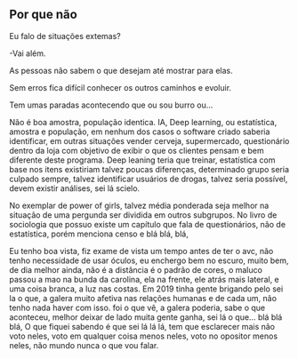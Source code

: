 ## Por que não
Eu falo de situações extemas?

-Vai além.

As pessoas não sabem o que desejam até mostrar para elas. 

Sem erros fica difícil conhecer os outros caminhos e evoluir.

Tem umas paradas acontecendo que ou sou burro ou...

Não é boa amostra, população identica. IA, Deep learning,
ou estatística, amostra e população, em nenhum dos casos
o software criado saberia identificar, em outras situações
vender cerveja, supermercado, questionário dentro da loja
com objetivo de exibir o que os clientes pensam e bem diferente deste
programa. Deep leaning teria que treinar, estatística
com base nos itens existiriam talvez poucas diferenças,
determinado grupo seria culpado sempre, talvez identificar usuários
de drogas, talvez seria possível, devem existir análises, sei lá scielo.

No exemplar de power of girls, talvez média ponderada seja melhor 
na situação de uma pergunda ser dividida em outros subgrupos. No
livro de sociologia que possuo existe um capítulo que fala de
questionários, não de estatística, porém menciona censo e blá
blá, blá, 

Eu tenho boa vista, fiz exame de vista um tempo antes de ter o avc,
não tenho necessidade de usar óculos, eu enchergo bem no escuro, 
muito bem, de dia melhor ainda, não é a distância é o padrão de 
cores, o maluco passou a mao na bunda da carolina, ela na frente,
ele atrás mais lateral, e uma coisa branca, a luz nas costas. Em
2019 tinha gente brigando pelo sei la o que, a galera muito afetiva
nas relações humanas e de cada um, não tenho nada haver com isso. foi
o que vê, a galera poderia, sabe o que aconteceu, melhor deixar de lado
muita gente ganha, sei lá o que... blá blá blá, 
O que fiquei sabendo é que sei lá lá lá, tem que esclarecer mais não voto
neles, voto em qualquer coisa menos neles, voto no opositor menos neles,
não mundo nunca o que vou falar.
